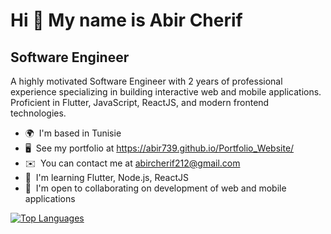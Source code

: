 Hi 👋 My name is Abir Cherif
============================

Software Engineer
-----------------

A highly motivated Software Engineer with 2 years of professional experience specializing in building interactive web and mobile applications. Proficient in Flutter, JavaScript, ReactJS, and modern frontend technologies.

* 🌍  I'm based in Tunisie
* 🖥️  See my portfolio at https://abir739.github.io/Portfolio_Website/
* ✉️  You can contact me at [abircherif212@gmail.com](mailto:abircherif212@gmail.com)
* 🧠  I'm learning Flutter,  Node.js, ReactJS
* 🤝  I'm open to collaborating on development of web and mobile applications

<a href="https://github.com/abir739" align="left"><img src="https://github-readme-stats.vercel.app/api/top-langs/?username=abir739&langs_count=10&title_color=0891b2&text_color=ffffff&icon_color=0891b2&bg_color=1c1917&hide_border=true&locale=en&custom_title=Top%20%Languages" alt="Top Languages" /></a>

